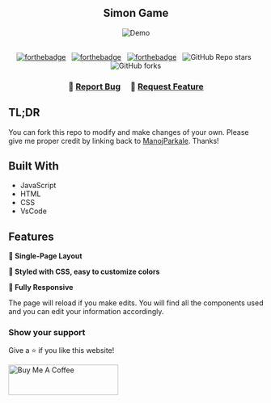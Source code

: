 <h2 align="center">
Simon Game <br/>
</h2>
<div align="center">
  <img alt="Demo" src="./drum-kit.png" />
</div>

<br/>

<center>
 
[![forthebadge](https://forthebadge.com/images/badges/made-with-javascript.svg)](https://forthebadge.com) &nbsp;
[![forthebadge](https://forthebadge.com/images/badges/made-with-html.svg)](https://forthebadge.com) &nbsp;
[![forthebadge](https://forthebadge.com/images/badges/made-with-css.svg)](https://forthebadge.com) &nbsp;
![GitHub Repo stars](https://img.shields.io/github/stars/ManojParkale/Simon-Game?color=red&logo=github&style=for-the-badge) &nbsp;
![GitHub forks](https://img.shields.io/github/forks/ManojParkale/Simon-Game?color=red&logo=github&style=for-the-badge)

</center>

<h3 align="center">
    🔹
    <a href="https://github.com/ManojParkale/Simon-Game/issues">Report Bug</a> &nbsp; &nbsp;
    🔹
    <a href="https://github.com/ManojParkale/Simon-Game/issues">Request Feature</a>
</h3>

## TL;DR

You can fork this repo to modify and make changes of your own. Please give me proper credit by linking back to [ManojParkale](https://github.com/ManojParkale/Simon-Game). Thanks!
<br/>

## Built With

- JavaScript
- HTML
- CSS
- VsCode

## Features

**📖   Single-Page Layout**

**🎨 Styled with CSS, easy to customize colors**

**📱 Fully Responsive**

The page will reload if you make edits.
You will find all the components used and you can edit your information accordingly.

### Show your support

Give a ⭐ if you like this website!

<a href="https://www.buymeacoffee.com/ManojParkale" target="_blank"><img src="https://cdn.buymeacoffee.com/buttons/v2/default-violet.png" alt="Buy Me A Coffee" height= "60px" width= "217px" ></a>
